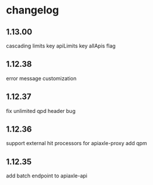 changelog
=========

1.13.00
-------
cascading limits
key apiLimits
key allApis flag

1.12.38
-------
error message customization

1.12.37
-------
fix unlimited qpd header bug

1.12.36
-------
support external hit processors for apiaxle-proxy
add qpm

1.12.35
-------
add batch endpoint to apiaxle-api
